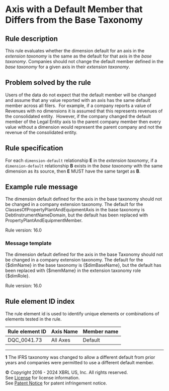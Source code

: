 # Axis with a Default Member that Differs from the Base Taxonomy  

## Rule description

This rule evaluates whether the dimension default for an axis in the _extension taxonomy_ is the same as the default for that axis in the _base taxonomy_.  Companies should not change the default member defined in the _base taxonomy_ for a given axis in their _extension taxonomy_. 

## Problem solved by the rule

Users of the data do not expect that the default member will be changed and assume that any value reported with an axis has the same default member across all filers.  For example, if a company reports a value of Revenues with no dimensions it is assumed that this represents revenues of the consolidated entity.  However, if the company changed the default member of the Legal Entity axis to the parent company member then every value without a dimension would represent the parent company and not the revenue of the consolidated entity.  

## Rule specification

For each `dimension-default` relationship **E** in the _extension taxonomy_, if a `dimension-default` relationship **B** exists in the _base taxonomy_ with the same dimension as its source, then **E** MUST have the same target as **B**.

## Example rule message

The dimension default defined for the axis in the base taxonomy should not be changed in a company extension taxonomy. The default for the ClassesOfPropertyPlantAndEquipmentAxis in the base taxonomy is DebtInstrumentNameDomain, but the default has been replaced with PropertyPlantAndEquipmentMember.  
  
Rule version: 16.0

### Message template

The dimension default defined for the axis in the base Taxonomy should not be changed in a company extension taxonomy. The default for the {$dimName} in the base taxonomy is {$dimBaseName}, but the default has been replaced with {$memMame} in the extension taxonomy role {$dimRole}.  
  
Rule version: 16.0

## Rule element ID index
The rule element id is used to identify unique elements or combinations of elements tested in the rule. 

| Rule element ID | Axis Name | Member name
| ---- | ---- | ---- |
| DQC_0041.73 | All Axes | Default

---
<a name="1"></a><b>1</b> The IFRS taxonomy was changed to allow a different default from prior years and companies were permitted to use a different default member.  

© Copyright 2016 - 2024 XBRL US, Inc. All rights reserved.   
See [License](https://xbrl.us/dqc-license) for license information.  
See [Patent Notice](https://xbrl.us/dqc-patent) for patent infringement notice.  

